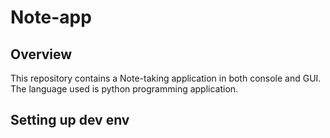 # Note-app
## Overview
This repository contains a Note-taking application in both console and GUI. The language used is python programming application.
## Setting up dev env
